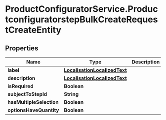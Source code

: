# ProductConfiguratorService.ProductconfiguratorstepBulkCreateRequestCreateEntity

## Properties

Name | Type | Description | Notes
------------ | ------------- | ------------- | -------------
**label** | [**LocalisationLocalizedText**](LocalisationLocalizedText.md) |  | [optional] 
**description** | [**LocalisationLocalizedText**](LocalisationLocalizedText.md) |  | [optional] 
**isRequired** | **Boolean** |  | [optional] 
**subjectToStepId** | **String** |  | [optional] 
**hasMultipleSelection** | **Boolean** |  | [optional] 
**optionsHaveQuantity** | **Boolean** |  | [optional] 


